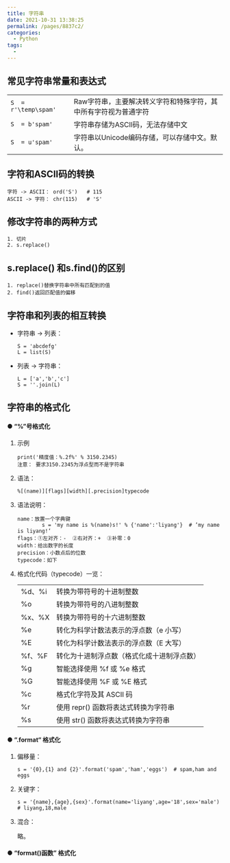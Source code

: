 ```yaml
---
title: 字符串
date: 2021-10-31 13:38:25
permalink: /pages/8837c2/
categories:
  - Python
tags:
  - 
---
```

## 常见字符串常量和表达式
|                      |                                               |
| -------------------- | ----------------------------------------------|
| `S  = r'\temp\spam'` | Raw字符串，主要解决转义字符和特殊字符，其中所有字符视为普通字符 |
| `S  = b'spam'`       | 字符串存储为ASCII码，无法存储中文                            |
| `S  = u'spam'`       | 字符串以Unicode编码存储，可以存储中文。默认。                |



## 字符和ASCII码的转换

```
字符 -> ASCII： ord('S')   # 115
ASCII -> 字符： chr(115)   # 'S'
```



## 修改字符串的两种方式

```
1. 切片
2. s.replace()
```

## s.replace() 和s.find()的区别
```
1. replace()替换字符串中所有匹配到的值
2. find()返回匹配值的偏移
```



## 字符串和列表的相互转换

- 字符串 -> 列表：

    ```
    S = 'abcdefg'
    L = list(S)
    ```

- 列表 -> 字符串：

    ```
    L = ['a','b','c']
    S = ''.join(L)
    ```



## 字符串的格式化
#### ● “%”号格式化
1. 示例
    ```
    print('精度值：%.2f%' % 3150.2345)
    注意： 要求3150.2345为浮点型而不是字符串
    ```

2. 语法：

    ```
    %[(name)][flags][width][.precision]typecode
    ```
    
3. 语法说明：
    ```
	name：放置一个字典键
			s = 'my name is %(name)s!' % {'name':'liyang'}  # ’my name is liyang!‘
	flags：①左对齐：-  ②右对齐：+  ③补零：0
	width：给出数字的长度
	precision：小数点后的位数
	typecode：如下
    ```


4. 格式化代码（typecode）一览： 

    |  |  |
    | ------ | -------------------------------------- |
    | %d、%i | 转换为带符号的十进制整数               |
    | %o     | 转换为带符号的八进制整数               |
    | %x、%X | 转换为带符号的十六进制整数             |
    | %e     | 转化为科学计数法表示的浮点数（e 小写） |
    | %E     | 转化为科学计数法表示的浮点数（E 大写） |
    | %f、%F | 转化为十进制浮点数（格式化成十进制浮点数）|
    | %g     | 智能选择使用 %f 或 %e 格式             |
    | %G     | 智能选择使用 %F 或 %E 格式             |
    | %c     | 格式化字符及其 ASCII 码                |
    | %r     | 使用 repr() 函数将表达式转换为字符串   |
    | %s     | 使用 str() 函数将表达式转换为字符串    |

 

#### ●  “.format“ 格式化

1. 偏移量：

    ```
    s = '{0},{1} and {2}'.format('spam','ham','eggs')  # spam,ham and eggs
    ```
    
2. 关键字：
    ```
    s = '{name},{age},{sex}'.format(name='liyang',age='18',sex='male') # liyang,18,male
    ```

3. 混合：

    略。

#### ●  “format()函数” 格式化
